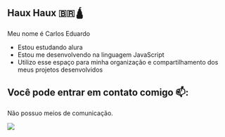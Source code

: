 ## Haux Haux 🇧🇷🛕

Meu nome é Carlos Eduardo
- Estou estudando alura
- Estou me desenvolvendo na linguagem JavaScript
- Utilizo esse espaço para minha organização e compartilhamento dos meus projetos desenvolvidos

## Você pode entrar em contato comigo 📫:

Não possuo meios de comunicação.

![](https://media1.tenor.com/m/UEYxx6a-VtgAAAAd/brick-eating.gif)
